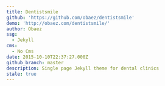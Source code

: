 ```yaml
---
title: Dentistsmile
github: 'https://github.com/obaez/dentistsmile'
demo: 'http://obaez.com/dentistsmile/'
author: Obaez
ssg:
  - Jekyll
cms:
  - No Cms
date: 2015-10-10T22:37:27.000Z
github_branch: master
description: Single page Jekyll theme for dental clinics
stale: true
---
```


